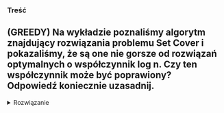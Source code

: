 ### Treść
(GREEDY)
Na wykładzie poznaliśmy algorytm znajdujący rozwiązania problemu Set Cover i pokazaliśmy, że są one nie gorsze od rozwiązań optymalnych o współczynnik log n. Czy ten współczynnik może być poprawiony? Odpowiedź koniecznie uzasadnij.
------
<details><summary>Rozwiązanie</summary>
<p>

nie: weźmy 
$$
S_n = \bigcup\{i\}, S_i = \{i\}, i<n\\
Cost(S_i) = Cost(n)/(n-i) - \epsilon\\
\text{wtedy algorytm weźmie } Cost_{total} 
= Cost(n)\cdot \sum_{i=1}^{n} \frac 1 i - (n-1)\cdot \epsilon \approx n \log n\\
\text{koszt optymalny to: } Cost(S_n) = n-\epsilon
$$